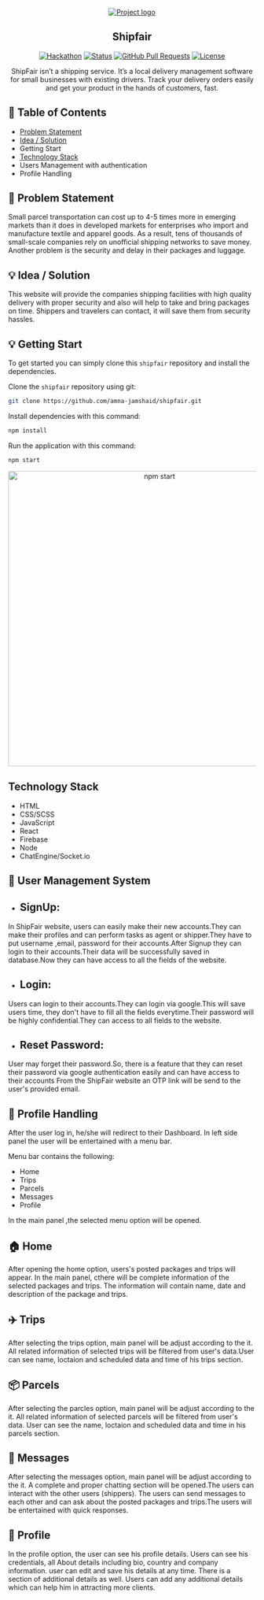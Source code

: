 <p align="center">
  <a href="" rel="noopener">
 <img src="https://static.wixstatic.com/media/e7f15c_2909344e0f57471ca9de10130ea1eb72~mv2.jpg/v1/fill/w_356,h_356,al_c,q_90/e7f15c_2909344e0f57471ca9de10130ea1eb72~mv2.webp" alt="Project logo"></a>
</p>
<h2 align="center">Shipfair</h2>


<div align="center">

  [![Hackathon](https://img.shields.io/badge/shipfair-name-orange.svg)](https://shipfair.vercel.app) 
  [![Status](https://img.shields.io/badge/status-active-success.svg)]() 
  [![GitHub Pull Requests](https://img.shields.io/github/issues-pr/kylelobo/The-Documentation-Compendium.svg)](https://github.com/kylelobo/The-Documentation-Compendium/pulls)
  [![License](https://img.shields.io/badge/license-MIT-blue.svg)](LICENSE.md)

</div>

<p align="center"> ShipFair isn’t a shipping service. It’s a local delivery management software for small businesses with existing drivers. Track your delivery orders easily and get your product in the hands of customers, fast.
    <br> 
</p>

## 📝 Table of Contents
- [Problem Statement](#problem_statement)
- [Idea / Solution](#idea)
- Getting Start
- [Technology Stack](#tech_stack)
- Users Management with authentication
- Profile Handling



## 🧐 Problem Statement <a name = "problem_statement"></a>
Small parcel transportation can cost up to 4-5 times more in emerging markets than it does in 
developed markets for enterprises who import and manufacture textile and apparel goods. As a result, tens of 
thousands of small-scale companies rely on unofficial shipping networks to save money.
Another problem is the security and delay in their packages and luggage. 


## 💡 Idea / Solution <a name = "idea"></a>
 This website will provide the companies shipping facilities with high quality delivery with proper 
security and also will help to take and bring packages on time. Shippers and travelers can contact, it will save 
them from security hassles.
## 💡 Getting Start
To get started  you can simply clone this `shipfair` repository and install the dependencies.

Clone the `shipfair` repository using git:

```sh
git clone https://github.com/amna-jamshaid/shipfair.git
```

Install dependencies with this command:
```bash
npm install
```

Run the application with this command:
```bash
npm start
```

<p align='center'>
<img src='https://cdn.jsdelivr.net/gh/facebook/create-react-app@27b42ac7efa018f2541153ab30d63180f5fa39e0/screencast.svg' width='600' alt='npm start'>
</p>

## Technology Stack
- HTML
- CSS/SCSS
- JavaScript
- React
- Firebase
- Node
- ChatEngine/Socket.io

## 👤 User Management System
- <h2>SignUp:</h2>
<p>In  ShipFair website, users can easily make their new accounts.They can make their profiles and can perform tasks as agent or shipper.They have to put username ,email, password for their accounts.After Signup they can login to their accounts.Their data will be successfully saved in database.Now they can have access to all the fields of the website.

- <h2>Login:</h2>
<p> Users can login to their accounts.They can login via google.This will save users time, they don't have to fill all the fields everytime.Their password will be highly confidential.They can access to all fields to the website.</p>

- <h2>Reset Password:</h2>
<p>User may forget their password.So, there is a feature that they can reset their password via google authentication easily and can have access to their accounts
From the ShipFair website an OTP link will be send to the user's provided email.</p>

## 👤 Profile Handling
After the user log in, he/she will redirect to their Dashboard. In left side panel the user will be entertained with a menu bar.

Menu bar contains the following:
- Home
- Trips
- Parcels
- Messages
- Profile

In the main panel ,the selected menu option will be opened.

## 🏠 Home

After opening the home option, users's posted packages and trips will appear. In the main panel, cthere will be complete information of the selected packages and trips.
The information will contain name, date and description of the package and trips.

## ✈️ Trips

After selecting the trips option, main panel will be adjust according to the it. All related information of selected trips will be filtered from user's data.User can see name, loctaion and scheduled data and time of his trips section.


## 📦 Parcels

After selecting the parcles option, main panel will be adjust according to the it. All related information of selected parcels will be filtered from user's data. User can see the name, loctaion and scheduled data and time in his parcels section.


## 💬 Messages

After selecting the messages option, main panel will be adjust according to the it. A complete and proper chatting section will be opened.The users can interact with the other users (shippers). The users can send messages to each other and can ask about the posted packages and trips.The users will be entertained with quick responses.

## 👤  Profile
In the profile option, the user can see his profile details. Users can see his credentials, all About details including bio, country and company information. user can edit and save his details at any time.
There is a section of additional details as well. Users can add any additional details which can help him in attracting more clients.

